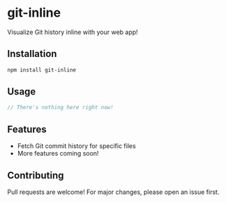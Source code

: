 # git-inline

Visualize Git history inline with your web app!

## Installation

```bash
npm install git-inline
```

## Usage

```typescript
// There's nothing here right now!

```

## Features

- Fetch Git commit history for specific files
- More features coming soon!

## Contributing

Pull requests are welcome! For major changes, please open an issue first.